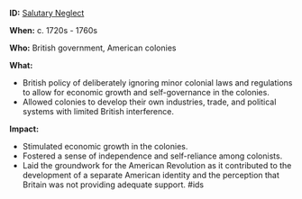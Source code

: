 **ID:** [Salutary Neglect](./../Salutary-Neglect/)

**When:** c. 1720s - 1760s

**Who:** British government, American colonies

**What:**

* British policy of deliberately ignoring minor colonial laws and regulations to allow for economic growth and self-governance in the colonies.
* Allowed colonies to develop their own industries, trade, and political systems with limited British interference.

**Impact:**

* Stimulated economic growth in the colonies.
* Fostered a sense of independence and self-reliance among colonists.
* Laid the groundwork for the American Revolution as it contributed to the development of a separate American identity and the perception that Britain was not providing adequate support.
#ids
